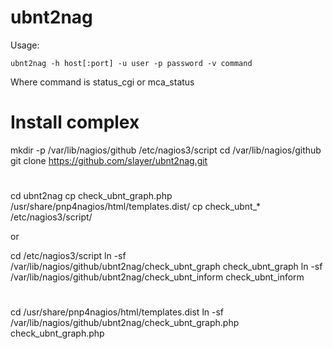 
ubnt2nag
========

Usage:

	ubnt2nag -h host[:port] -u user -p password -v command

Where command is status_cgi or mca_status


Install complex
===============

mkdir -p /var/lib/nagios/github /etc/nagios3/script
cd /var/lib/nagios/github
git clone https://github.com/slayer/ubnt2nag.git
#
cd ubnt2nag
cp check_ubnt_graph.php /usr/share/pnp4nagios/html/templates.dist/
cp check_ubnt_* /etc/nagios3/script/

or

cd /etc/nagios3/script
ln -sf /var/lib/nagios/github/ubnt2nag/check_ubnt_graph check_ubnt_graph
ln -sf /var/lib/nagios/github/ubnt2nag/check_ubnt_inform check_ubnt_inform
#
cd /usr/share/pnp4nagios/html/templates.dist
ln -sf /var/lib/nagios/github/ubnt2nag/check_ubnt_graph.php check_ubnt_graph.php
